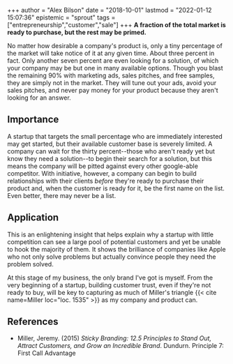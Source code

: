 +++
author = "Alex Bilson"
date = "2018-10-01"
lastmod = "2022-01-12 15:07:36"
epistemic = "sprout"
tags = ["entrepreneurship","customer","sale"]
+++
**A fraction of the total market is ready to purchase, but the rest may be primed.**

No matter how desirable a company's product is, only a tiny percentage of the market will take notice of it at any given time.  About three percent in fact.  Only another seven percent are even looking for a solution, of which your company may be but one in many available options. Though you blast the remaining 90% with marketing ads, sales pitches, and free samples, they are simply not in the market.  They will tune out your ads, avoid your sales pitches, and never pay money for your product because they aren't looking for an answer.

## Importance

A startup that targets the small percentage who are immediately interested may get started, but their available customer base is severely limited.  A company can wait for the thirty percent--those who aren't ready yet but know they need a solution--to begin their search for a solution, but this means the company will be pitted against every other google-able competitor.  With initiative, however, a company can begin to build relationships with their clients _before_ they're ready to purchase their product and, when the customer is ready for it, be the first name on the list.  Even better, there may never be a list.

## Application

This is an enlightening insight that helps explain why a startup with little competition can see a large pool of potential customers and yet be unable to hook the majority of them.  It shows the brilliance of companies like Apple who not only solve problems but actually convince people they need the problem solved.

At this stage of my business, the only brand I've got is myself.  From the very beginning of a startup, building customer trust, even if they're not ready to buy, will be key to capturing as much of Miller's triangle {{< cite name=Miller loc="loc. 1535" >}} as my company and product can.

## References

- Miller, Jeremy. (2015) _Sticky Branding: 12.5 Principles to Stand Out, Attract Customers, and Grow an Incredible Brand_. Dundurn. Principle 7: First Call Advantage

